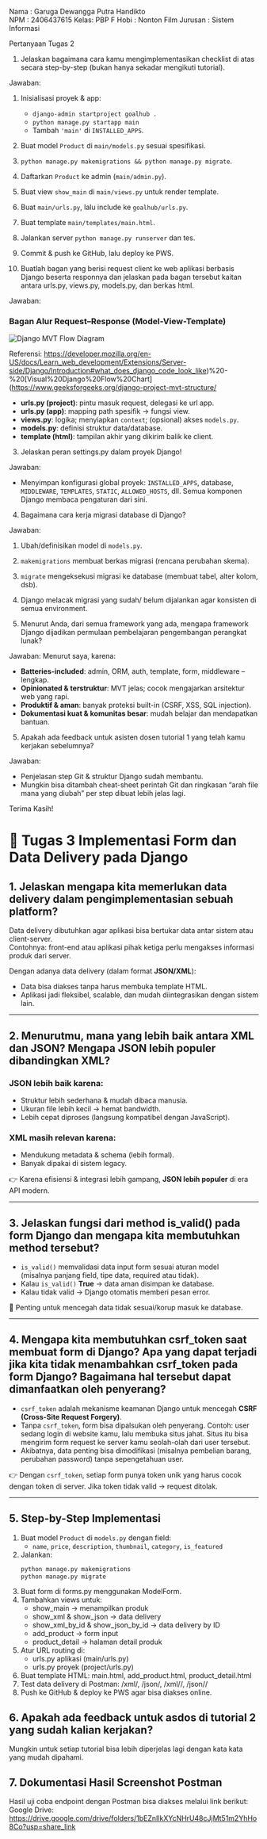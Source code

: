 Nama : Garuga Dewangga Putra Handikto  
NPM  : 2406437615
Kelas: PBP F
Hobi : Nonton Film
Jurusan : Sistem Informasi 


Pertanyaan Tugas 2

1. Jelaskan bagaimana cara kamu mengimplementasikan checklist di atas secara step-by-step (bukan hanya sekadar mengikuti tutorial).

Jawaban:
1. Inisialisasi proyek & app:
   - `django-admin startproject goalhub .`
   - `python manage.py startapp main`
   - Tambah `'main'` di `INSTALLED_APPS`.
2. Buat model `Product` di `main/models.py` sesuai spesifikasi.
3. `python manage.py makemigrations && python manage.py migrate`.
4. Daftarkan `Product` ke admin (`main/admin.py`).
5. Buat view `show_main` di `main/views.py` untuk render template.
6. Buat `main/urls.py`, lalu include ke `goalhub/urls.py`.
7. Buat template `main/templates/main.html`.
8. Jalankan server `python manage.py runserver` dan tes.
9. Commit & push ke GitHub, lalu deploy ke PWS.

2. Buatlah bagan yang berisi request client ke web aplikasi berbasis Django beserta responnya dan jelaskan pada bagan tersebut kaitan antara urls.py, views.py, models.py, dan berkas html.

Jawaban: 
### Bagan Alur Request–Response (Model-View-Template)
![Django MVT Flow Diagram](https://github.com/user-attachments/assets/79ce0e7c-3bd2-4cfd-9e9a-f6e0d7282b64)

Referensi: https://developer.mozilla.org/en-US/docs/Learn_web_development/Extensions/Server-side/Django/Introduction#what_does_django_code_look_like)%20-%20[Visual%20Django%20Flow%20Chart](https://www.geeksforgeeks.org/django-project-mvt-structure/

- **urls.py (project)**: pintu masuk request, delegasi ke url app.
- **urls.py (app)**: mapping path spesifik -> fungsi view.
- **views.py**: logika; menyiapkan `context`; (opsional) akses `models.py`.
- **models.py**: definisi struktur data/database.
- **template (html)**: tampilan akhir yang dikirim balik ke client.

3. Jelaskan peran settings.py dalam proyek Django!

Jawaban:
- Menyimpan konfigurasi global proyek: `INSTALLED_APPS`, database, `MIDDLEWARE`, `TEMPLATES`, `STATIC`, `ALLOWED_HOSTS`, dll. Semua komponen Django membaca pengaturan dari sini.

4. Bagaimana cara kerja migrasi database di Django?

Jawaban: 
1. Ubah/definisikan model di `models.py`.
2. `makemigrations` membuat berkas migrasi (rencana perubahan skema).
3. `migrate` mengeksekusi migrasi ke database (membuat tabel, alter kolom, dsb).
4. Django melacak migrasi yang sudah/ belum dijalankan agar konsisten di semua environment.

4. Menurut Anda, dari semua framework yang ada, mengapa framework Django dijadikan permulaan pembelajaran pengembangan perangkat lunak?

Jawaban:
Menurut saya, karena:
- **Batteries-included**: admin, ORM, auth, template, form, middleware – lengkap.
- **Opinionated & terstruktur**: MVT jelas; cocok mengajarkan arsitektur web yang rapi.
- **Produktif & aman**: banyak proteksi built-in (CSRF, XSS, SQL injection).
- **Dokumentasi kuat & komunitas besar**: mudah belajar dan mendapatkan bantuan.

5. Apakah ada feedback untuk asisten dosen tutorial 1 yang telah kamu kerjakan sebelumnya?

Jawaban:
- Penjelasan step Git & struktur Django sudah membantu.
- Mungkin bisa ditambah cheat-sheet perintah Git dan ringkasan “arah file mana yang diubah” per step dibuat lebih jelas lagi.

Terima Kasih!



# 📌 Tugas 3 Implementasi Form dan Data Delivery pada Django

## 1. Jelaskan mengapa kita memerlukan data delivery dalam pengimplementasian sebuah platform?
Data delivery dibutuhkan agar aplikasi bisa bertukar data antar sistem atau client-server.  
Contohnya: front-end atau aplikasi pihak ketiga perlu mengakses informasi produk dari server.  

Dengan adanya data delivery (dalam format **JSON/XML**):
- Data bisa diakses tanpa harus membuka template HTML.
- Aplikasi jadi fleksibel, scalable, dan mudah diintegrasikan dengan sistem lain.

---

## 2. Menurutmu, mana yang lebih baik antara XML dan JSON? Mengapa JSON lebih populer dibandingkan XML?
### JSON lebih baik karena:
- Struktur lebih sederhana & mudah dibaca manusia.
- Ukuran file lebih kecil → hemat bandwidth.
- Lebih cepat diproses (langsung kompatibel dengan JavaScript).

### XML masih relevan karena:
- Mendukung metadata & schema (lebih formal).
- Banyak dipakai di sistem legacy.

👉 Karena efisiensi & integrasi lebih gampang, **JSON lebih populer** di era API modern.

---

## 3. Jelaskan fungsi dari method is_valid() pada form Django dan mengapa kita membutuhkan method tersebut?
- `is_valid()` memvalidasi data input form sesuai aturan model  
  (misalnya panjang field, tipe data, required atau tidak).  
- Kalau `is_valid()` **True** → data aman disimpan ke database.  
- Kalau tidak valid → Django otomatis memberi pesan error.  

🔑 Penting untuk mencegah data tidak sesuai/korup masuk ke database.

---

## 4. Mengapa kita membutuhkan csrf_token saat membuat form di Django? Apa yang dapat terjadi jika kita tidak menambahkan csrf_token pada form Django? Bagaimana hal tersebut dapat dimanfaatkan oleh penyerang?
- `csrf_token` adalah mekanisme keamanan Django untuk mencegah **CSRF (Cross-Site Request Forgery)**.  
- Tanpa `csrf_token`, form bisa dipalsukan oleh penyerang. Contoh: user sedang login di website kamu, lalu membuka situs jahat. Situs itu bisa mengirim form request ke server kamu seolah-olah dari user tersebut.  
- Akibatnya, data penting bisa dimodifikasi (misalnya pembelian barang, perubahan password) tanpa sepengetahuan user.  

👉 Dengan `csrf_token`, setiap form punya token unik yang harus cocok dengan token di server. Jika token tidak valid → request ditolak.  

---

## 5. Step-by-Step Implementasi
1. Buat model `Product` di `models.py` dengan field:
   - `name`, `price`, `description`, `thumbnail`, `category`, `is_featured`
2. Jalankan:
   ```bash
   python manage.py makemigrations
   python manage.py migrate
3. Buat form di forms.py menggunakan ModelForm.
4. Tambahkan views untuk:
   - show_main → menampilkan produk
   - show_xml & show_json → data delivery
   - show_xml_by_id & show_json_by_id → data delivery by ID
   - add_product → form input
   - product_detail → halaman detail produk
5. Atur URL routing di:
   - urls.py aplikasi (main/urls.py)
   - urls.py proyek (project/urls.py)
6. Buat template HTML:
   main.html, add_product.html, product_detail.html
7. Test data delivery di Postman:
   /xml/, /json/, /xml/<id>/, /json/<id>/
8. Push ke GitHub & deploy ke PWS agar bisa diakses online.

## 6. Apakah ada feedback untuk asdos di tutorial 2 yang sudah kalian kerjakan?
Mungkin untuk setiap tutorial bisa lebih diperjelas lagi dengan kata kata yang mudah dipahami.

## 7. Dokumentasi Hasil Screenshot Postman
Hasil uji coba endpoint dengan Postman bisa diakses melalui link berikut:
   Google Drive: https://drive.google.com/drive/folders/1bEZnIlkXYcNHrU48cJjMt51m2YhHo8Co?usp=share_link
